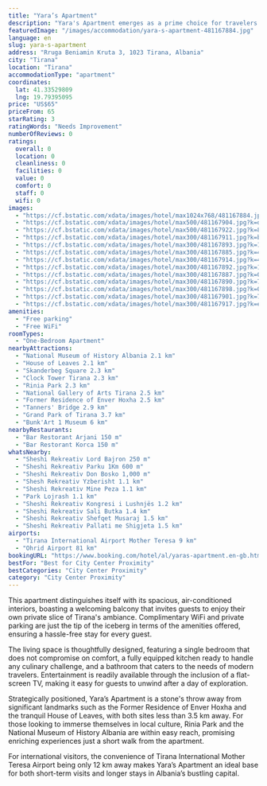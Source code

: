 ```yaml
---
title: "Yara’s Apartment"
description: "Yara's Apartment emerges as a prime choice for travelers seeking comfort and convenience in the heart of Tirana."
featuredImage: "/images/accommodation/yara-s-apartment-481167884.jpg"
language: en
slug: yara-s-apartment
address: "Rruga Beniamin Kruta 3, 1023 Tirana, Albania"
city: "Tirana"
location: "Tirana"
accommodationType: "apartment"
coordinates:
  lat: 41.33529809
  lng: 19.79395095
price: "US$65"
priceFrom: 65
starRating: 3
ratingWords: "Needs Improvement"
numberOfReviews: 0
ratings:
  overall: 0
  location: 0
  cleanliness: 0
  facilities: 0
  value: 0
  comfort: 0
  staff: 0
  wifi: 0
images:
  - "https://cf.bstatic.com/xdata/images/hotel/max1024x768/481167884.jpg?k=4cb6514fb1f26376e1ffefc01f696eb98ac61b183ea4e0a26f9619cce15f3883&o=&hp=1"
  - "https://cf.bstatic.com/xdata/images/hotel/max500/481167904.jpg?k=d3a4928706b3656c58552778d3e15dbaeb751c3ac5d74828de34db40e00b1ede&o=&hp=1"
  - "https://cf.bstatic.com/xdata/images/hotel/max500/481167922.jpg?k=84d38439f35bc9cfce34654a1c915d650a55502f38a5f7952ff43d73353cdb6d&o=&hp=1"
  - "https://cf.bstatic.com/xdata/images/hotel/max300/481167911.jpg?k=b99cfa05987cce26075a35968b07db903306301b4cc9f03f4dff1218e8997f97&o=&hp=1"
  - "https://cf.bstatic.com/xdata/images/hotel/max300/481167893.jpg?k=1718339069a62efd002ffb15afc34af3a58239d927415ded7abda835907cfecc&o=&hp=1"
  - "https://cf.bstatic.com/xdata/images/hotel/max300/481167885.jpg?k=402214c4b6659f484a4f8468d0649c6fb9b99c861262e0e0a8389a5a6fcdde87&o=&hp=1"
  - "https://cf.bstatic.com/xdata/images/hotel/max300/481167914.jpg?k=4605613b49af511f8814b922b444831b4da71f1fdb170fb1cd3adba82b536198&o=&hp=1"
  - "https://cf.bstatic.com/xdata/images/hotel/max300/481167892.jpg?k=1579e49387cd3f2d27d1ba71712b8e7ba225f2edc65b9738e3860903669ffb04&o=&hp=1"
  - "https://cf.bstatic.com/xdata/images/hotel/max300/481167887.jpg?k=09682d071c531ab97379f0d5645166aecc458f7597722df26d7b9726315720cd&o=&hp=1"
  - "https://cf.bstatic.com/xdata/images/hotel/max300/481167890.jpg?k=7c128494d05120ab2fb02462a1a8af8f6b82d73f9d4a94e461b2b0ab5b3cf749&o=&hp=1"
  - "https://cf.bstatic.com/xdata/images/hotel/max300/481167898.jpg?k=06a8d4baaff21724c1c873e91d90586b9f03d106a2ff77877688c8c8c9fc897c&o=&hp=1"
  - "https://cf.bstatic.com/xdata/images/hotel/max300/481167901.jpg?k=7046ad6a26c8a6a3dda420f46159898c109c319216d17afe99cc65e9b66a93c9&o=&hp=1"
  - "https://cf.bstatic.com/xdata/images/hotel/max300/481167917.jpg?k=e360dd79d876c4f8fc7ea8b96414c13b0d602e8f579f34a2ab8b077a8971ad8c&o=&hp=1"
amenities:
  - "Free parking"
  - "Free WiFi"
roomTypes:
  - "One-Bedroom Apartment"
nearbyAttractions:
  - "National Museum of History Albania 2.1 km"
  - "House of Leaves 2.1 km"
  - "Skanderbeg Square 2.3 km"
  - "Clock Tower Tirana 2.3 km"
  - "Rinia Park 2.3 km"
  - "National Gallery of Arts Tirana 2.5 km"
  - "Former Residence of Enver Hoxha 2.5 km"
  - "Tanners' Bridge 2.9 km"
  - "Grand Park of Tirana 3.7 km"
  - "Bunk'Art 1 Museum 6 km"
nearbyRestaurants:
  - "Bar Restorant Arjani 150 m"
  - "Bar Restorant Korca 150 m"
whatsNearby:
  - "Sheshi Rekreativ Lord Bajron 250 m"
  - "Sheshi Rekreativ Parku 1Km 600 m"
  - "Sheshi Rekreativ Don Bosko 1,000 m"
  - "Shesh Rekreativ Yzberisht 1.1 km"
  - "Sheshi Rekreativ Mine Peza 1.1 km"
  - "Park Lojrash 1.1 km"
  - "Sheshi Rekreativ Kongresi i Lushnjës 1.2 km"
  - "Sheshi Rekreativ Sali Butka 1.4 km"
  - "Sheshi Rekreativ Shefqet Musaraj 1.5 km"
  - "Sheshi Rekreativ Pallati me Shigjeta 1.5 km"
airports:
  - "Tirana International Airport Mother Teresa 9 km"
  - "Ohrid Airport 81 km"
bookingURL: "https://www.booking.com/hotel/al/yaras-apartment.en-gb.html?aid=8035640"
bestFor: "Best for City Center Proximity"
bestCategories: "City Center Proximity"
category: "City Center Proximity"
---
```


This apartment distinguishes itself with its spacious, air-conditioned interiors, boasting a welcoming balcony that invites guests to enjoy their own private slice of Tirana's ambiance. Complimentary WiFi and private parking are just the tip of the iceberg in terms of the amenities offered, ensuring a hassle-free stay for every guest.

The living space is thoughtfully designed, featuring a single bedroom that does not compromise on comfort, a fully equipped kitchen ready to handle any culinary challenge, and a bathroom that caters to the needs of modern travelers. Entertainment is readily available through the inclusion of a flat-screen TV, making it easy for guests to unwind after a day of exploration.

Strategically positioned, Yara’s Apartment is a stone's throw away from significant landmarks such as the Former Residence of Enver Hoxha and the tranquil House of Leaves, with both sites less than 3.5 km away. For those looking to immerse themselves in local culture, Rinia Park and the National Museum of History Albania are within easy reach, promising enriching experiences just a short walk from the apartment.

For international visitors, the convenience of Tirana International Mother Teresa Airport being only 12 km away makes Yara’s Apartment an ideal base for both short-term visits and longer stays in Albania’s bustling capital.